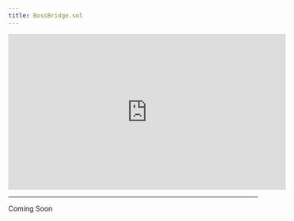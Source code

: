 ```yaml
---
title: BossBridge.sol
---
```


<iframe width="560" height="315" src="https://www.youtube.com/embed/wkNKxf8o2yo?si=uxyTfNXXIA13pJMq" title="YouTube video player" frameborder="0" allow="accelerometer; autoplay; clipboard-write; encrypted-media; gyroscope; picture-in-picture; web-share" allowfullscreen></iframe>

---

Coming Soon
